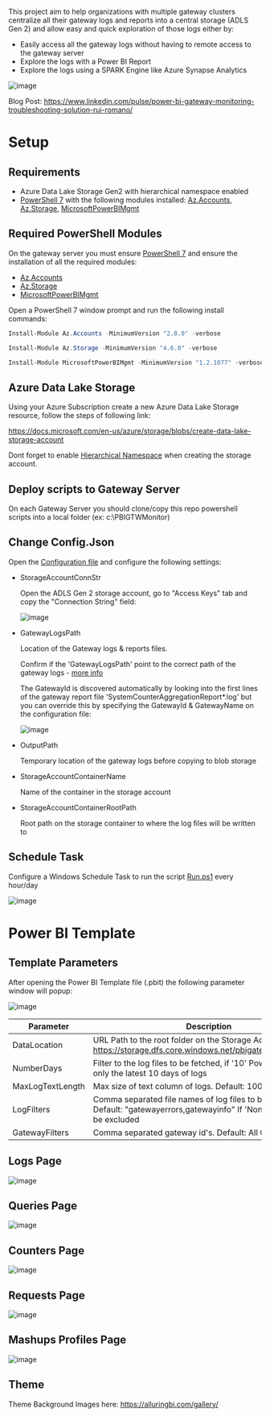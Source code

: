 This project aim to help organizations with multiple gateway clusters centralize all their gateway logs and reports into a central storage (ADLS Gen 2) and allow easy and quick exploration of those logs either by:

- Easily access all the gateway logs without having to remote access to the gateway server
- Explore the logs with a Power BI Report
- Explore the logs using a SPARK Engine like Azure Synapse Analytics

![image](./Images/Architecture.png)

Blog Post: https://www.linkedin.com/pulse/power-bi-gateway-monitoring-troubleshooting-solution-rui-romano/ 

# Setup

## Requirements

- Azure Data Lake Storage Gen2 with hierarchical namespace enabled
- [PowerShell 7](https://docs.microsoft.com/en-us/powershell/scripting/install/installing-powershell-on-windows?view=powershell-7.2) with the following modules installed: [Az.Accounts](https://www.powershellgallery.com/packages/Az.Accounts), [Az.Storage](https://www.powershellgallery.com/packages/Az.Storage), [MicrosoftPowerBIMgmt](https://www.powershellgallery.com/packages/MicrosoftPowerBIMgmt)

## Required PowerShell Modules

On the gateway server you must ensure [PowerShell 7](https://docs.microsoft.com/en-us/powershell/scripting/install/installing-powershell-on-windows?view=powershell-7.2) and ensure the installation of all the required modules: 
- [Az.Accounts](https://www.powershellgallery.com/packages/Az.Accounts)
- [Az.Storage](https://www.powershellgallery.com/packages/Az.Storage)
- [MicrosoftPowerBIMgmt](https://www.powershellgallery.com/packages/MicrosoftPowerBIMgmt)

Open a PowerShell 7 window prompt and run the following install commands:

```powershell
Install-Module Az.Accounts -MinimumVersion "2.8.0" -verbose

Install-Module Az.Storage -MinimumVersion "4.6.0" -verbose

Install-Module MicrosoftPowerBIMgmt -MinimumVersion "1.2.1077" -verbose
```

## Azure Data Lake Storage

Using your Azure Subscription create a new Azure Data Lake Storage resource, follow the steps of following link:

https://docs.microsoft.com/en-us/azure/storage/blobs/create-data-lake-storage-account

Dont forget to enable [Hierarchical Namespace](https://docs.microsoft.com/en-us/azure/storage/blobs/create-data-lake-storage-account#enable-the-hierarchical-namespace) when creating the storage account.

## Deploy scripts to Gateway Server

On each Gateway Server you should clone/copy this repo powershell scripts into a local folder (ex: c:\PBIGTWMonitor)

## Change Config.Json

Open the [Configuration file](.\Config.json) and configure the following settings:

- StorageAccountConnStr
  
  Open the ADLS Gen 2 storage account, go to "Access Keys" tab and copy the "Connection String" field:

  ![image](./Images/AzurePortal_StorageConnStr.png)

- GatewayLogsPath
  
  Location of the Gateway logs & reports files.

  Confirm if the 'GatewayLogsPath' point to the correct path of the gateway logs - [more info](https://docs.microsoft.com/en-us/data-integration/gateway/service-gateway-log-files)

  The GatewayId is discovered automatically by looking into the first lines of the gateway report file 'SystemCounterAggregationReport*.log' but you can override this by specifying the GatewayId & GatewayName on the configuration file:

  ![image](./Images/ConfigFile_PathProperty.png)

- OutputPath

    Temporary location of the gateway logs before copying to blob storage

- StorageAccountContainerName

    Name of the container in the storage account

- StorageAccountContainerRootPath

    Root path on the storage container to where the log files will be written to

## Schedule Task

Configure a Windows Schedule Task to run the script [Run.ps1](./Run.ps1) every hour/day

![image](./Images/Setup_ScheduleTask.png)

# Power BI Template

## Template Parameters

After opening the Power BI Template file (.pbit) the following parameter window will popup:

![image](./Images/PBI_TemplateParams.png)

| Parameter      | Description
| ----------- | -------- 
| DataLocation      | URL Path to the root folder on the Storage Account, ex: https://storage.dfs.core.windows.net/pbigatewaymonitor/raw
| NumberDays | Filter to the log files to be fetched, if '10' Power BI will read only the latest 10 days of logs
| MaxLogTextLength | Max size of text column of logs. Default: 1000
| LogFilters | Comma separated file names of log files to be fetched. Default: "gatewayerrors,gatewayinfo" If 'None' log files will be excluded 
| GatewayFilters | Comma separated gateway id's. Default: All Gateways

## Logs Page

![image](./Images/PBI_LogPage.png)

## Queries Page

![image](./Images/PBI_QueriesPage.png)

## Counters Page

![image](./Images/PBI_Counters.png)

## Requests Page

![image](./Images/PBI_RequestsPage.png)

## Mashups Profiles Page

![image](./Images/PBI_MashupProfiles.png)

## Theme
Theme Background Images here: https://alluringbi.com/gallery/